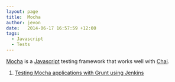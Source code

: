 ```yaml
---
layout: page
title:  Mocha
author: jevon
date:   2014-06-17 16:57:59 +12:00
tags:
  - Javascript
  - Tests
---
```


[Mocha](Mocha.md) is a [Javascript](Javascript.md) testing framework that works well with [Chai](Chai.md).

1. [Testing Mocha applications with Grunt using Jenkins](Testing_Mocha_applications_with_Grunt_using_Jenkins.md)
